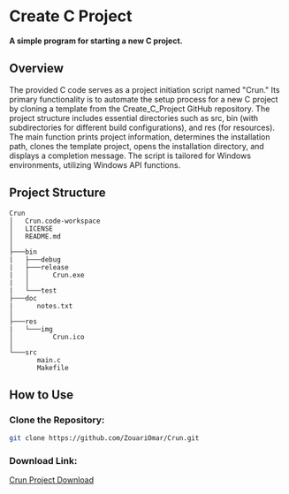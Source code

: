 # Create C Project

**A simple program for starting a new C project.**

## Overview

The provided C code serves as a project initiation script named "Crun." Its primary functionality is to automate the setup process for a new C project by cloning a template from the Create_C_Project GitHub repository. The project structure includes essential directories such as src, bin (with subdirectories for different build configurations), and res (for resources). The main function prints project information, determines the installation path, clones the template project, opens the installation directory, and displays a completion message. The script is tailored for Windows environments, utilizing Windows API functions.

## Project Structure

```plaintext
Crun
│   Crun.code-workspace
│   LICENSE
│   README.md
│
├───bin
|   ├───debug
|   ├───release
|   │      Crun.exe
|   │
|   └───test
├───doc
|      notes.txt
│
├───res
|   └───img
│          Crun.ico
│
└───src
       main.c
       Makefile
```
## How to Use
### Clone the Repository:
   ```bash
   git clone https://github.com/ZouariOmar/Crun.git
   ```
### Download Link:
   [Crun Project Download](https://www.mediafire.com/file/a96uy3ekoqol2ab/Crun.rar/file)
